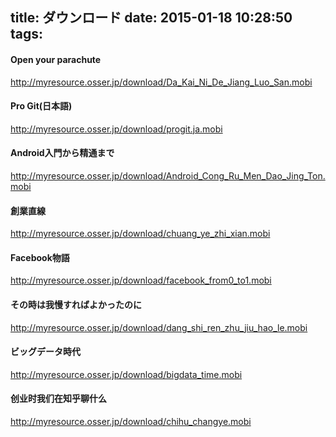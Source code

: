 title: ダウンロード
date: 2015-01-18 10:28:50
tags:
---

#### Open your parachute

http://myresource.osser.jp/download/Da_Kai_Ni_De_Jiang_Luo_San.mobi

#### Pro Git(日本語)

http://myresource.osser.jp/download/progit.ja.mobi

#### Android入門から精通まで

http://myresource.osser.jp/download/Android_Cong_Ru_Men_Dao_Jing_Ton.mobi

#### 創業直線

http://myresource.osser.jp/download/chuang_ye_zhi_xian.mobi

#### Facebook物語

http://myresource.osser.jp/download/facebook_from0_to1.mobi

#### その時は我慢すればよかったのに

http://myresource.osser.jp/download/dang_shi_ren_zhu_jiu_hao_le.mobi

#### ビッグデータ時代

http://myresource.osser.jp/download/bigdata_time.mobi

#### 创业时我们在知乎聊什么

http://myresource.osser.jp/download/chihu_changye.mobi

